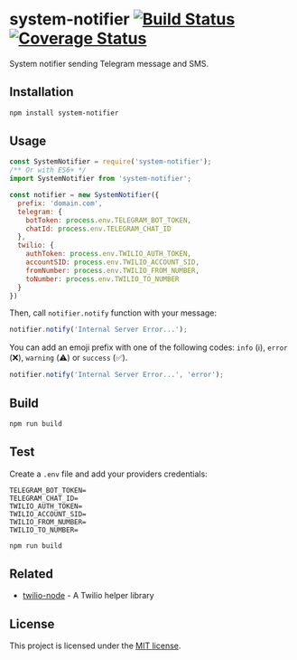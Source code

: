 # system-notifier [![Build Status][ci badge]][ci link] [![Coverage Status][coverage badge]][coverage link]

System notifier sending Telegram message and SMS.

## Installation

```bash
npm install system-notifier
```

## Usage

```javascript
const SystemNotifier = require('system-notifier');
/** Or with ES6+ */
import SystemNotifier from 'system-notifier';

const notifier = new SystemNotifier({
  prefix: 'domain.com',
  telegram: {
    botToken: process.env.TELEGRAM_BOT_TOKEN,
    chatId: process.env.TELEGRAM_CHAT_ID
  },
  twilio: {
    authToken: process.env.TWILIO_AUTH_TOKEN,
    accountSID: process.env.TWILIO_ACCOUNT_SID,
    fromNumber: process.env.TWILIO_FROM_NUMBER,
    toNumber: process.env.TWILIO_TO_NUMBER
  }
})
```

Then, call `notifier.notify` function with your message:

```javascript
notifier.notify('Internal Server Error...');
```

You can add an emoji prefix with one of the following codes: `info` (ℹ️), `error` (❌), `warning` (⚠️) or `success` (✅).

```javascript
notifier.notify('Internal Server Error...', 'error');
```

## Build

```bash
npm run build
```

## Test

Create a `.env` file and add your providers credentials:

```dosini
TELEGRAM_BOT_TOKEN=
TELEGRAM_CHAT_ID=
TWILIO_AUTH_TOKEN=
TWILIO_ACCOUNT_SID=
TWILIO_FROM_NUMBER=
TWILIO_TO_NUMBER=
```

```bash
npm run build
```

## Related

- [twilio-node][twilio-node] - A Twilio helper library

## License

This project is licensed under the [MIT license](LICENSE).

[ci badge]: https://travis-ci.org/dimitrinicolas/system-notifier.svg?branch=master
[ci link]: https://travis-ci.org/dimitrinicolas/system-notifier
[coverage badge]: https://coveralls.io/repos/github/dimitrinicolas/system-notifier/badge.svg?branch=master
[coverage link]: https://coveralls.io/github/dimitrinicolas/system-notifier?branch=master

[twilio-node]: https://github.com/twilio/twilio-node
